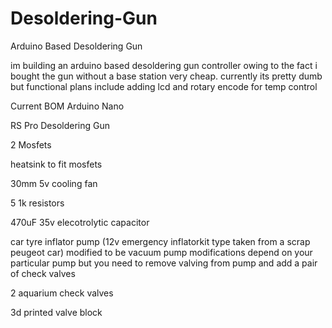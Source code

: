 # Desoldering-Gun
Arduino Based Desoldering Gun   

im building an arduino based
desoldering gun controller owing to the fact i bought the gun without a base station very cheap. 
currently its pretty dumb but functional plans include adding lcd and rotary encode for temp control

Current BOM
Arduino Nano

RS Pro Desoldering Gun

2 Mosfets

heatsink to fit mosfets

30mm 5v cooling fan

5 1k resistors

470uF 35v elecotrolytic capacitor

car tyre inflator pump (12v emergency inflatorkit type taken from a scrap peugeot car) modified to be vacuum pump modifications depend on your particular pump but you need to remove valving from pump and add a pair of check valves

2 aquarium check valves

3d printed valve block

